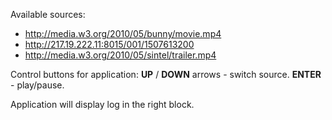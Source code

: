 Available sources:
 * http://media.w3.org/2010/05/bunny/movie.mp4
 * http://217.19.222.11:8015/001/1507613200
 * http://media.w3.org/2010/05/sintel/trailer.mp4
 
 Control buttons for application: __UP__ / __DOWN__ arrows - switch source. __ENTER__ - play/pause.
 
 Application will display log in the right block.
  